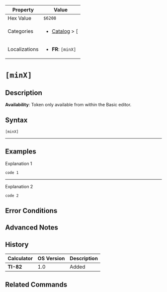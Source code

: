 | Property      | Value |
|---------------|-------|
| Hex Value     | `$6208`|
| Categories    | <ul><li>[Catalog](../categories/Catalog.md) > [[](../categories/Catalog.md#[)</li></ul> |
| Localizations | <ul><li><b>FR</b>: `[minX]`</li></ul> |

# `[minX]`

## Description



<b>Availability</b>: Token only available from within the Basic editor.

## Syntax
`[minX]`

<hr>

## Examples

Explanation 1
```ti-basic
code 1
```
---
Explanation 2
```ti-basic
code 2
```

## Error Conditions


## Advanced Notes


## History
| Calculator | OS Version | Description |
|------------|------------|-------------|
| <b>TI-82</b> | 1.0 | Added

## Related Commands

    